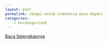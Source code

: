 ```yaml
---
layout: post
permalink: /mimpi-untuk-indonesia-masa-depan/
categories:
    - Uncategorized
---
```


[Baca Selengkapnya](/10)